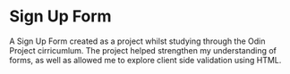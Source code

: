 # Sign Up Form
A Sign Up Form created as a project whilst studying through the Odin Project cirricumlum. The project helped strengthen my understanding of forms, as well as allowed me to explore client side validation using HTML.
